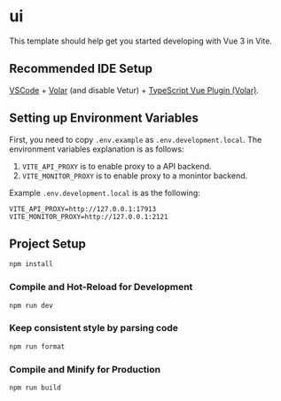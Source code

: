# ui

This template should help get you started developing with Vue 3 in Vite.

## Recommended IDE Setup

[VSCode](https://code.visualstudio.com/) + [Volar](https://marketplace.visualstudio.com/items?itemName=Vue.volar) (and disable Vetur) + [TypeScript Vue Plugin (Volar)](https://marketplace.visualstudio.com/items?itemName=Vue.vscode-typescript-vue-plugin).

## Setting up Environment Variables

First, you need to copy `.env.example` as `.env.development.local`. The environment variables explanation is as follows:

1. `VITE_API_PROXY` is to enable proxy to a API backend.
2. `VITE_MONITOR_PROXY` is to enable proxy to a monintor backend.

Example `.env.development.local` is as the following:

```
VITE_API_PROXY=http://127.0.0.1:17913
VITE_MONITOR_PROXY=http://127.0.0.1:2121
```

## Project Setup

```sh
npm install
```

### Compile and Hot-Reload for Development

```sh
npm run dev
```

### Keep consistent style by parsing code

```sh
npm run format
```

### Compile and Minify for Production

```sh
npm run build
```
